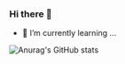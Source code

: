 ### Hi there 👋
- 🌱 I’m currently learning ...


![Anurag's GitHub stats](https://github-readme-stats.vercel.app/api?username=사용자ID&show_icons=true&theme=radical)
